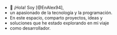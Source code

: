 - 👋 ¡Hola! Soy [@EnAlex94],
- un apasionado de la tecnología y la programación.
- En este espacio, comparto proyectos, ideas y
- soluciones que he estado explorando en mi viaje
- como desarrollador.


